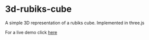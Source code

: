 # 3d-rubiks-cube
A simple 3D representation of a rubiks cube. Implemented in three.js

For a live demo click [here](https://felixzett.github.io/3d-rubiks-cube)
